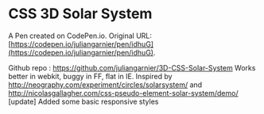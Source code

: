 # CSS 3D Solar System

A Pen created on CodePen.io. Original URL: [https://codepen.io/juliangarnier/pen/idhuG](https://codepen.io/juliangarnier/pen/idhuG).

Github repo : https://github.com/juliangarnier/3D-CSS-Solar-System
Works better in webkit, buggy in FF, flat in IE. 
Inspired by http://neography.com/experiment/circles/solarsystem/ and http://nicolasgallagher.com/css-pseudo-element-solar-system/demo/
[update] Added some basic responsive styles

